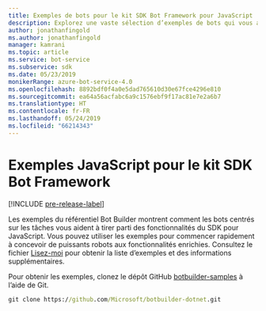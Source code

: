 ```yaml
---
title: Exemples de bots pour le kit SDK Bot Framework pour JavaScript | Microsoft Docs
description: Explorez une vaste sélection d’exemples de bots qui vous aideront à commencer à développer vos bots avec le kit SDK Bot Framework pour JavaScript.
author: jonathanfingold
ms.author: jonathanfingold
manager: kamrani
ms.topic: article
ms.service: bot-service
ms.subservice: sdk
ms.date: 05/23/2019
monikerRange: azure-bot-service-4.0
ms.openlocfilehash: 8892bdf0f4a0e5dad765610d30e67fce4296e810
ms.sourcegitcommit: ea64a56acfabc6a9c1576ebf9f17ac81e7e2a6b7
ms.translationtype: HT
ms.contentlocale: fr-FR
ms.lasthandoff: 05/24/2019
ms.locfileid: "66214343"
---
```

# <a name="javascript-samples-for-bot-framework-sdk"></a>Exemples JavaScript pour le kit SDK Bot Framework
[!INCLUDE [pre-release-label](../includes/pre-release-label.md)]

Les exemples du référentiel Bot Builder montrent comment les bots centrés sur les tâches vous aident à tirer parti des fonctionnalités du SDK pour JavaScript. Vous pouvez utiliser les exemples pour commencer rapidement à concevoir de puissants robots aux fonctionnalités enrichies. Consultez le fichier [Lisez-moi](https://github.com/Microsoft/BotBuilder-Samples/blob/master/README.md) pour obtenir la liste d’exemples et des informations supplémentaires.

Pour obtenir les exemples, clonez le dépôt GitHub [botbuilder-samples](https://github.com/Microsoft/botbuilder-samples) à l’aide de Git.
```cmd
git clone https://github.com/Microsoft/botbuilder-dotnet.git
```
